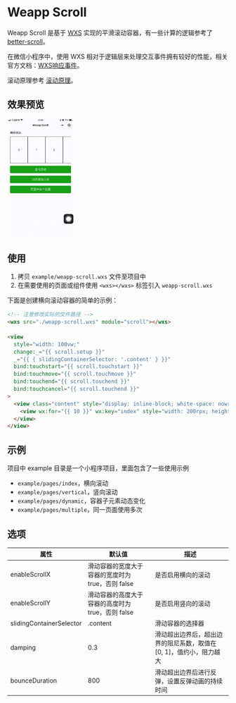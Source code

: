 # Weapp Scroll
Weapp Scroll 是基于 [WXS](https://developers.weixin.qq.com/miniprogram/dev/reference/wxs/01wxs-module.html) 实现的平滑滚动容器，有一些计算的逻辑参考了 [better-scroll](https://github.com/ustbhuangyi/better-scroll)。

在微信小程序中，使用 WXS 相对于逻辑层来处理交互事件拥有较好的性能，相关官方文档：[WXS响应事件](https://developers.weixin.qq.com/miniprogram/dev/framework/view/interactive-animation.html)。

滚动原理参考 [滚动原理](https://better-scroll.github.io/docs/zh-CN/guide/#%E6%BB%9A%E5%8A%A8%E5%8E%9F%E7%90%86)。

## 效果预览
<img width="30%" src="./preview.gif" />

## 使用
1. 拷贝 `example/weapp-scroll.wxs` 文件至项目中
2. 在需要使用的页面或组件使用 `<wxs></wxs>` 标签引入 `weapp-scroll.wxs`

下面是创建横向滚动容器的简单的示例：

```html
<!-- 注意修改实际的文件路径 -->
<wxs src="./weapp-scroll.wxs" module="scroll"></wxs>

<view 
  style="width: 100vw;"
  change:_="{{ scroll.setup }}"
  _="{{ { slidingContainerSelector: '.content' } }}"
  bind:touchstart="{{ scroll.touchstart }}"
  bind:touchmove="{{ scroll.touchmove }}"
  bind:touchend="{{ scroll.touchend }}"
  bind:touchcancel="{{ scroll.touchend }}"
>
  <view class="content" style="display: inline-block; white-space: nowrap;">
    <view wx:for="{{ 10 }}" wx:key="index" style="width: 200rpx; height: 300rpx; border: 1px solid; display: inline-block;">{{ item }}</view>
  </view>
</view>
```

## 示例
项目中 example 目录是一个小程序项目，里面包含了一些使用示例

+ `example/pages/index`，横向滚动
+ `example/pages/vertical`，竖向滚动
+ `example/pages/dynamic`，容器子元素动态变化
+ `example/pages/multiple`，同一页面使用多次

## 选项

| 属性                     | 默认值                                            | 描述                                                         |
| ------------------------ | ------------------------------------------------- | ------------------------------------------------------------ |
| enableScrollX            | 滑动容器的宽度大于容器的宽度时为 true，否则 false | 是否启用横向的滚动                                           |
| enableScrollY            | 滑动容器的高度大于容器的高度时为 true，否则 false | 是否启用竖向的滚动                                           |
| slidingContainerSelector | .content                                          | 滑动容器的选择器                                             |
| damping                  | 0.3                                               | 滑动超出边界后，超出边界的阻尼系数，取值在 [0, 1]，值约小，阻力越大 |
| bounceDuration           | 800                                               | 滑动超出边界后进行反弹，设置反弹动画的持续时间               |

